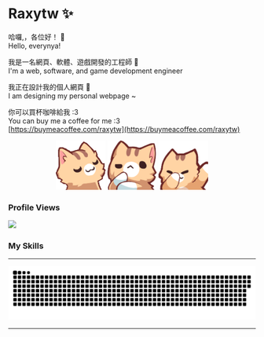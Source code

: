 # Raxytw ✨
哈囉,，各位好！ 👋  
Hello, everynya!

我是一名網頁、軟體、遊戲開發的工程師 📖  
I'm a web, software, and game development engineer

我正在設計我的個人網頁 🔭  
I am designing my personal webpage ~  

你可以買杯咖啡給我 :3   
You can buy me a coffee for me :3   
[https://buymeacoffee.com/raxytw](https://buymeacoffee.com/raxytw)

<div align="center">
  <img src="./src/Furry-left.png" alt="Furry" width="20%">
  <img src="./src/Furry-center.png" alt="Furry" width="20%">
  <img src="./src/Furry-right.png" alt="Furry" width="20%">
</div>

### Profile Views
![](https://moe-counter.glitch.me/get/@Raxytw.github.readme)

### My Skills

---

<picture>
  <source media="(prefers-color-scheme: dark)" srcset="https://raw.githubusercontent.com/Raxytw/Raxytw/output/github-contribution-grid-snake-dark.svg">
  <source media="(prefers-color-scheme: light)" srcset="https://raw.githubusercontent.com/Raxytw/Raxytw/output/github-contribution-grid-snake.svg">
  <img alt="github contribution grid snake animation" src="https://raw.githubusercontent.com/Raxytw/Raxytw/output/github-contribution-grid-snake.svg">
</picture>

---
